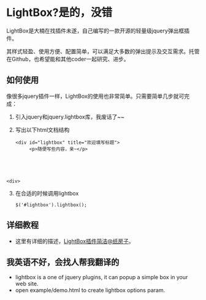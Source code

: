 LightBox?是的，没错
===================
LightBox是大楠在找插件未遂，自己编写的一款开源的轻量级jquery弹出框插件。

其样式轻盈、使用方便、配置简单，可以满足大多数的弹出提示及交互需求。托管在Github，也希望能和其他coder一起研究、进步。

## 如何使用

像很多jquery插件一样，LightBox的使用也非常简单。只需要简单几步就可完成：

1. 引入jquery和jquery.lightbox库，我废话了~~

 
2. 写出以下html文档结构
   <pre><code>&lt;div id="lightbox" title="欢迎填写标题"&gt;
		&lt;p&gt;随便写些内容，亲~&lt;/p&gt;
&lt;div&gt;</code></pre>

3. 在合适的时候调用lightbox
   <pre><code>$('#lightbox').lightbox();</code></pre>

## 详细教程
 - 这里有详细的描述，[LightBox插件简洁@纸房子][0]。

## 我英语不好，会找人帮我翻译的
 - lightbox is a one of jquery plugins, it can popup a simple box in your web site.
 - open example/demo.html to create lightbox options param.

 [0]: http://zhifangzi.com/lightbox.html
